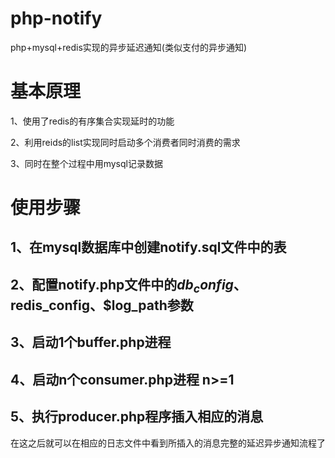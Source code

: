 # php-notify
php+mysql+redis实现的异步延迟通知(类似支付的异步通知)

# 基本原理

1、使用了redis的有序集合实现延时的功能

2、利用reids的list实现同时启动多个消费者同时消费的需求

3、同时在整个过程中用mysql记录数据

# 使用步骤
## 1、在mysql数据库中创建notify.sql文件中的表
## 2、配置notify.php文件中的$db_config、$redis_config、$log_path参数
## 3、启动1个buffer.php进程
## 4、启动n个consumer.php进程 n>=1
## 5、执行producer.php程序插入相应的消息
在这之后就可以在相应的日志文件中看到所插入的消息完整的延迟异步通知流程了
